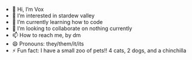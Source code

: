 - 👋 Hi, I’m Vox
- 👀 I’m interested in stardew valley
- 🌱 I’m currently learning how to code
- 💞️ I’m looking to collaborate on nothing currently
- 📫 How to reach me, by dm
- 😄 Pronouns: they/them/it/its
- ⚡ Fun fact: I have a small zoo of pets!! 4 cats, 2 dogs, and a chinchilla

<!---
seroqueldreamer/seroqueldreamer is a ✨ special ✨ repository because its `README.md` (this file) appears on your GitHub profile.
You can click the Preview link to take a look at your changes.
--->
